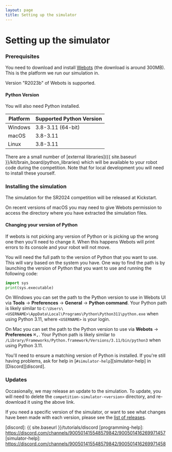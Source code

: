 ```yaml
---
layout: page
title: Setting up the simulator
---
```


Setting up the simulator
========================

### Prerequisites

You need to download and install [Webots](https://cyberbotics.com/#download) (the download is around 300MB).
This is the platform we run our simulation in.

Version "R2023b" of Webots is supported.

#### Python Version

You will also need Python installed.

| Platform | Supported Python Version |
|----------|--------------------------|
| Windows  | 3.8-3.11 (64-bit)        |
| macOS    | 3.8-3.11                 |
| Linux    | 3.8-3.11                 |

There are a small number of [external libraries]({{ site.baseurl }}/kit/brain_board/python_libraries) which will be available to your robot code during the competition.
Note that for local development you will need to install these yourself.

### Installing the simulation

The simulation for the SR2024 competition will be released at Kickstart.

<!--

1. Create a directory, perhaps called `simulation` where you will store your robot code.
2. [Download the simulation](https://github.com/srobo/competition-simulator/releases/download/TODO/competition-simulator-TODO.zip), the latest version is TODO, released on TODO.
3. Unzip the simulation as a subdirectory of the directory you created in the first step:
    ```
    simulation
    ├── competition-simulator-<version>
    │   ├── ...
    │   └─ worlds
    │       └── Arena.wbt
    └── robot.py
    ```
    If there is not an existing `robot.py` an example one will be created when the simulator first runs.

4. Using the Webots IDE, open the `worlds/Arena.wbt` file.

You may receive a warning about your computer's GPU not being good enough, which can be ignored.

-->

<div class="info">
  On recent versions of macOS you may need to give Webots permission to access the directory where you have extracted the simulation files.
</div>

#### Changing your version of Python

If webots is not picking any version of Python or is picking up the wrong one then you'll need to change it.
When this happens Webots will print errors to its console and your robot will not move.

You will need the full path to the version of Python that you want to use.
This will vary based on the system you have.
One way to find the path is by launching the version of Python that you want to
use and running the following code:

~~~~~ python
import sys
print(sys.executable)
~~~~~

On Windows you can set the path to the Python version to use in Webots UI via
**Tools** &rarr; **Preferences** &rarr; **General** &rarr; **Python command**.
Your Python path is likely similar to `C:\Users\<USERNAME>\AppData\Local\Programs\Python\Python311\python.exe` when using Python 3.11, where `<USERNAME>` is your login.

On Mac you can set the path to the Python version to use via **Webots** &rarr; **Preferences** <kbd>⌘</kbd><kbd>,</kbd>.
Your Python path is likely similar to `/Library/Frameworks/Python.framework/Versions/3.11/bin/python3` when using Python 3.11.

You'll need to ensure a matching version of Python is installed. If you're still
having problems, ask for help in [`#simulator-help`][simulator-help] in
[Discord][discord].

### Updates

Occasionally, we may release an update to the simulation. To update, you will need to delete the `competition-simulator-<version>` directory, and re-download it using the above link.

If you need a specific version of the simulator, or want to see what changes
have been made with each version, please see the
[list of releases](https://github.com/srobo/competition-simulator/releases).

[discord]: {{ site.baseurl }}/tutorials/discord
[programming-help]: https://discord.com/channels/900501415548579842/900501416269971457
[simulator-help]: https://discord.com/channels/900501415548579842/900501416269971458
